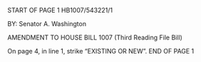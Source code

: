 START OF PAGE 1
HB1007/543221/1

BY: Senator A. Washington

AMENDMENT TO HOUSE BILL 1007
(Third Reading File Bill)

On page 4, in line 1, strike “EXISTING OR NEW”.
END OF PAGE 1
